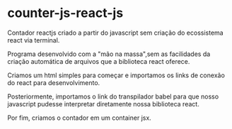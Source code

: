 # counter-js-react-js

Contador reactjs criado a partir do javascript sem criação do ecossistema react
via terminal.

Programa desenvolvido com a "mão na massa",sem as facilidades da criação automática de arquivos
que a biblioteca react oferece.

Criamos um html simples para começar e importamos os links de conexão do react para desenvolvimento.

Posteriormente, importamos o link do transpilador babel para que nosso javascript pudesse interpretar
diretamente nossa biblioteca react.

Por fim, criamos o contador em um container jsx.

